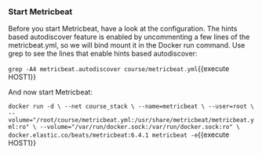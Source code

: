 ### Start Metricbeat

Before you start Metricbeat, have a look at the configuration.  The hints based autodiscover feature is enabled by uncommenting a few lines of the metricbeat.yml, so we will bind mount it in the Docker run command.  Use grep to see the lines that enable hints based autodiscover:

`grep -A4 metricbeat.autodiscover course/metricbeat.yml`{{execute HOST1}}

And now start Metricbeat:

`docker run -d \
--net course_stack \
--name=metricbeat \
--user=root \
--volume="/root/course/metricbeat.yml:/usr/share/metricbeat/metricbeat.yml:ro" \
--volume="/var/run/docker.sock:/var/run/docker.sock:ro" \
docker.elastic.co/beats/metricbeat:6.4.1 metricbeat -e`{{execute HOST1}}

